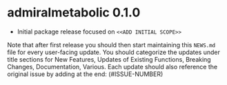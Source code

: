 # admiralmetabolic 0.1.0

- Initial package release focused on `<<ADD INITIAL SCOPE>>`

Note that after first release you should then start maintaining this `NEWS.md` file for every user-facing update.
You should categorize the updates under title sections for New Features, Updates of Existing Functions,
Breaking Changes, Documentation, Various.
Each update should also reference the original issue by adding at the end: (#ISSUE-NUMBER)
